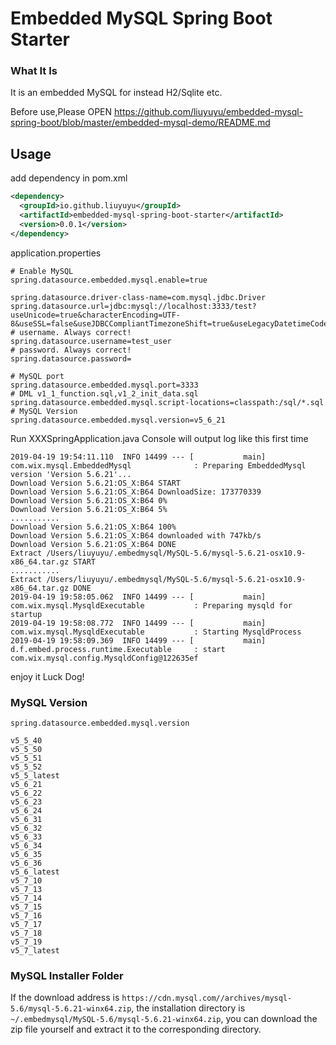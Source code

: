 # Embedded MySQL Spring Boot Starter

### What It Is

It is an embedded MySQL for instead H2/Sqlite etc.

Before use,Please OPEN <https://github.com/liuyuyu/embedded-mysql-spring-boot/blob/master/embedded-mysql-demo/README.md>

## Usage
add dependency in pom.xml
```xml
<dependency>
  <groupId>io.github.liuyuyu</groupId>
  <artifactId>embedded-mysql-spring-boot-starter</artifactId>
  <version>0.0.1</version>
</dependency>
```
application.properties
```properties
# Enable MySQL
spring.datasource.embedded.mysql.enable=true

spring.datasource.driver-class-name=com.mysql.jdbc.Driver
spring.datasource.url=jdbc:mysql://localhost:3333/test?useUnicode=true&characterEncoding=UTF-8&useSSL=false&useJDBCCompliantTimezoneShift=true&useLegacyDatetimeCode=false&serverTimezone=GMT%2b8&nullNamePatternMatchesAll=true
# username. Always correct!
spring.datasource.username=test_user
# password. Always correct!
spring.datasource.password=

# MySQL port
spring.datasource.embedded.mysql.port=3333
# DML v1_1_function.sql,v1_2_init_data.sql
spring.datasource.embedded.mysql.script-locations=classpath:/sql/*.sql
# MySQL Version
spring.datasource.embedded.mysql.version=v5_6_21
```
Run XXXSpringApplication.java
Console will output log like this first time
```
2019-04-19 19:54:11.110  INFO 14499 --- [           main] com.wix.mysql.EmbeddedMysql              : Preparing EmbeddedMysql version 'Version 5.6.21'...
Download Version 5.6.21:OS_X:B64 START
Download Version 5.6.21:OS_X:B64 DownloadSize: 173770339
Download Version 5.6.21:OS_X:B64 0%
Download Version 5.6.21:OS_X:B64 5%
...........
Download Version 5.6.21:OS_X:B64 100%
Download Version 5.6.21:OS_X:B64 downloaded with 747kb/s
Download Version 5.6.21:OS_X:B64 DONE
Extract /Users/liuyuyu/.embedmysql/MySQL-5.6/mysql-5.6.21-osx10.9-x86_64.tar.gz START
...........
Extract /Users/liuyuyu/.embedmysql/MySQL-5.6/mysql-5.6.21-osx10.9-x86_64.tar.gz DONE
2019-04-19 19:58:05.062  INFO 14499 --- [           main] com.wix.mysql.MysqldExecutable           : Preparing mysqld for startup
2019-04-19 19:58:08.772  INFO 14499 --- [           main] com.wix.mysql.MysqldExecutable           : Starting MysqldProcess
2019-04-19 19:58:09.369  INFO 14499 --- [           main] d.f.embed.process.runtime.Executable     : start com.wix.mysql.config.MysqldConfig@122635ef
```
enjoy it Luck Dog!





### MySQL Version

`spring.datasource.embedded.mysql.version`

```
v5_5_40
v5_5_50
v5_5_51
v5_5_52
v5_5_latest
v5_6_21
v5_6_22
v5_6_23
v5_6_24
v5_6_31
v5_6_32
v5_6_33
v5_6_34
v5_6_35
v5_6_36
v5_6_latest
v5_7_10
v5_7_13
v5_7_14
v5_7_15
v5_7_16
v5_7_17
v5_7_18
v5_7_19
v5_7_latest
```

### MySQL Installer Folder
If the download address is `https://cdn.mysql.com//archives/mysql-5.6/mysql-5.6.21-winx64.zip`, the installation directory is `~/.embedmysql/MySQL-5.6/mysql-5.6.21-winx64.zip`, you can download the zip file yourself and extract it to the corresponding directory.